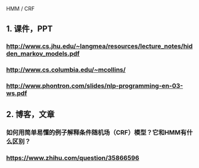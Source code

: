 HMM / CRF 
## 1. 课件，PPT
### http://www.cs.jhu.edu/~langmea/resources/lecture_notes/hidden_markov_models.pdf
### http://www.cs.columbia.edu/~mcollins/
### http://www.phontron.com/slides/nlp-programming-en-03-ws.pdf
## 2. 博客，文章
### 如何用简单易懂的例子解释条件随机场（CRF）模型？它和HMM有什么区别？
### https://www.zhihu.com/question/35866596
    

